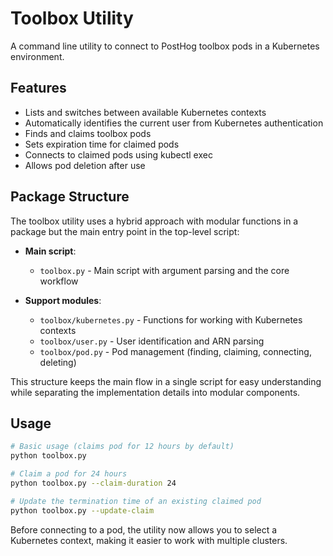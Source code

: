 # Toolbox Utility

A command line utility to connect to PostHog toolbox pods in a Kubernetes environment.

## Features

- Lists and switches between available Kubernetes contexts
- Automatically identifies the current user from Kubernetes authentication
- Finds and claims toolbox pods
- Sets expiration time for claimed pods
- Connects to claimed pods using kubectl exec
- Allows pod deletion after use

## Package Structure

The toolbox utility uses a hybrid approach with modular functions in a package but the main entry point in the top-level script:

- **Main script**:
    - `toolbox.py` - Main script with argument parsing and the core workflow

- **Support modules**:
    - `toolbox/kubernetes.py` - Functions for working with Kubernetes contexts
    - `toolbox/user.py` - User identification and ARN parsing
    - `toolbox/pod.py` - Pod management (finding, claiming, connecting, deleting)

This structure keeps the main flow in a single script for easy understanding while separating the implementation details into modular components.

## Usage

```bash
# Basic usage (claims pod for 12 hours by default)
python toolbox.py

# Claim a pod for 24 hours
python toolbox.py --claim-duration 24

# Update the termination time of an existing claimed pod
python toolbox.py --update-claim
```

Before connecting to a pod, the utility now allows you to select a Kubernetes context, making it easier to work with multiple clusters.
